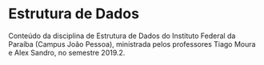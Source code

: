 # Estrutura de Dados
Conteúdo da disciplina de Estrutura de Dados do Instituto Federal da Paraíba (Campus João Pessoa), ministrada pelos professores Tiago Moura e Alex Sandro, no semestre 2019.2.
